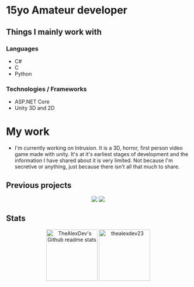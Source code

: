 # 15yo Amateur developer

## Things I mainly work with

### Languages
- C#
- C
- Python

### Technologies / Frameworks 
- ASP.NET Core
- Unity 3D and 2D

# My work
- I'm currently working on Intrusion. It is a 3D, horror, first person video game made with unity. It's at it's earliest stages of development and the information I have shared about it is very limited. Not because I'm secretive or anything, just because there isn't all that much to share.

## Previous projects
<div align="center">
    <a href="https://github.com/thealexdev23/japm"><img src="https://projectcard.rohitv.repl.co/project_card/thealexdev23/japm"/></a>
    <a href="https://github.com/thealexdev23/terminal-video-player"><img src="https://projectcard.rohitv.repl.co/project_card/thealexdev23/terminal-video-player"/></a>
</div>

## Stats
<p align="center">
    <img height="140em" src="https://github-readme-stats.vercel.app/api?username=thealexdev23&theme=onedark&show_icons=true" alt="TheAlexDev's Github readme stats">
    <img height="140em" src="http://github-readme-streak-stats.herokuapp.com?user=thealexdev23&&theme=onedark&show_icons=true" alt="thealexdev23"/>
</p>
